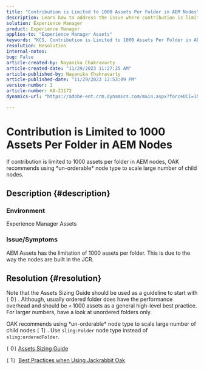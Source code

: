 ```yaml
---
title: "Contribution is Limited to 1000 Assets Per Folder in AEM Nodes"
description: Learn how to address the issue where contribution is limited to 1000 assets per folder in AEM nodes.
solution: Experience Manager
product: Experience Manager
applies-to: "Experience Manager Assets"
keywords: "KCS, Contribution is Limited to 1000 Assets Per Folder in AEM Nodes"
resolution: Resolution
internal-notes: 
bug: False
article-created-by: Nayanika Chakravarty
article-created-date: "11/29/2023 11:27:25 AM"
article-published-by: Nayanika Chakravarty
article-published-date: "11/29/2023 12:53:09 PM"
version-number: 3
article-number: KA-21172
dynamics-url: "https://adobe-ent.crm.dynamics.com/main.aspx?forceUCI=1&pagetype=entityrecord&etn=knowledgearticle&id=596a573e-aa8e-ee11-8179-6045bd006239"

---
```

# Contribution is Limited to 1000 Assets Per Folder in AEM Nodes


If contribution is limited to 1000 assets per folder in AEM nodes, OAK recommends using \*un-orderable\* node type to scale large number of child nodes.

## Description {#description}


### <b>Environment</b>

Experience Manager Assets



### <b>Issue/Symptoms</b>

AEM Assets has the limitation of 1000 assets per folder. This is due to the way the nodes are built in the JCR.


## Resolution {#resolution}


Note that the Assets Sizing Guide should be used as a guideline to start with `[` 0`]` . Although, usually ordered folder does have the performance overhead and should be `<`  1000 assets as a general high-level best practice. For larger numbers, have a look at unordered folders only.

OAK recommends using \*un-orderable\* node type to scale large number of child nodes `[` 1`]` . Use `sling:Folder` node type instead of `sling:orderedFolder`.

`[` 0`]`  [Assets Sizing Guide](https://experienceleague.adobe.com/docs/experience-manager-65/assets/administer/assets-sizing-guide.html?lang=en)

`[` 1`]`  [Best Practices when Using Jackrabbit Oak](https://jackrabbit.apache.org/oak/docs/dos_and_donts.html)
